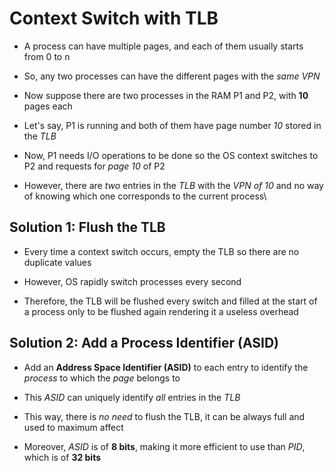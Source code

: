# Context Switch with TLB

- A process can have multiple pages, and each of them usually starts from 0 to n

- So, any two processes can have the different pages with the *same VPN*

- Now suppose there are two processes in the RAM P1 and P2, with **10** pages each

- Let's say, P1 is running and both of them have page number *10* stored in the
*TLB*

- Now, P1 needs I/O operations to be done so the OS context switches to P2 and
requests for *page 10* of P2

- However, there are *two* entries in the *TLB* with the *VPN of 10* and no way
of knowing which one corresponds to the current process\

## Solution 1: Flush the TLB

- Every time a context switch occurs, empty the TLB so there are no duplicate values

- However, OS rapidly switch processes every second

- Therefore, the TLB will be flushed every switch and filled at the start of a
process only to be flushed again rendering it a useless overhead

## Solution 2: Add a Process Identifier (ASID)

- Add an **Address Space Identifier (ASID)** to each entry to identify the *process*
to which the *page* belongs to

- This *ASID* can uniquely identify *all* entries in the *TLB*

- This way, there is *no need* to flush the TLB, it can be always full and used
to maximum affect

- Moreover, *ASID* is of **8 bits**, making it more efficient to use than *PID*,
which is of **32 bits**
